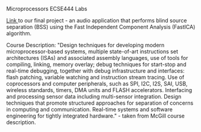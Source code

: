 Microprocessors
ECSE444 Labs


<a href=“https://github.com/amasciotra/ECSE_444_Final_Project”> Link  </a>to our final project - an audio application that performs blind source separation (BSS) using the Fast Independent Component Analysis (FastICA) algorithm.

Course Description: 
"Design techniques for developing modern microprocessor-based systems, multiple state-of-art instructions set architectures (ISAs) and associated assembly languages, use of tools for compiling, linking, memory overlay; debug techniques for start-stop and real-time debugging, together with debug infrastructure and interfaces: flash patching, variable watching and instruction stream tracing. Use of coprocessors and computer peripherals, such as SPI, I2C, I2S, SAI, USB, wireless standards, timers, DMA units and FLASH accelerators. Interfacing and processing sensor data including multi-sensor integration. Design techniques that promote structured approaches for separation of concerns in computing and communication. Real-time systems and software engineering for tightly integrated hardware." - taken from McGill course description. 
